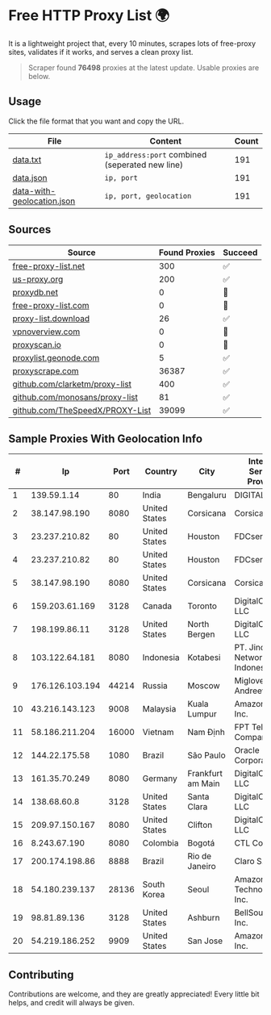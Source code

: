 
# Free HTTP Proxy List 🌍

It is a lightweight project that, every 10 minutes, scrapes lots of free-proxy sites, validates if it works, and serves a clean proxy list.


> Scraper found **76498** proxies at the latest update. Usable proxies are below.

## Usage

Click the file format that you want and copy the URL.


|File|Content|Count|
|----|-------|-----|
|[data.txt](https://raw.githubusercontent.com/themiralay/Proxy-List-World/master/data.txt)|`ip_address:port` combined (seperated new line)|191|
|[data.json](https://raw.githubusercontent.com/themiralay/Proxy-List-World/master/data.json)|`ip, port`|191|
|[data-with-geolocation.json](https://raw.githubusercontent.com/themiralay/Proxy-List-World/master/data-with-geolocation.json)|`ip, port, geolocation`|191|

## Sources

|Source|Found Proxies|Succeed|
|------|-------------|-------|
|[free-proxy-list.net](https://free-proxy-list.net)|300|✅|
|[us-proxy.org](https://www.us-proxy.org)|200|✅|
|[proxydb.net](http://proxydb.net)|0|🚫|
|[free-proxy-list.com](https://free-proxy-list.com/?page=&port=&type%5B%5D=http&type%5B%5D=https&up_time=0&search=Search)|0|🚫|
|[proxy-list.download](https://www.proxy-list.download/HTTP)|26|✅|
|[vpnoverview.com](https://vpnoverview.com/privacy/anonymous-browsing/free-proxy-servers)|0|🚫|
|[proxyscan.io](https://www.proxyscan.io)|0|🚫|
|[proxylist.geonode.com](https://proxylist.geonode.com/api/proxy-list?limit=300&page=1&sort_by=lastChecked&sort_type=desc&protocols=http,https)|5|✅|
|[proxyscrape.com](https://api.proxyscrape.com/v2/?request=displayproxies&protocol=http&timeout=10000&country=all&ssl=all&anonymity=all)|36387|✅|
|[github.com/clarketm/proxy-list](https://raw.githubusercontent.com/clarketm/proxy-list/master/proxy-list-raw.txt)|400|✅|
|[github.com/monosans/proxy-list](https://raw.githubusercontent.com/monosans/proxy-list/main/proxies/http.txt)|81|✅|
|[github.com/TheSpeedX/PROXY-List](https://raw.githubusercontent.com/TheSpeedX/PROXY-List/master/http.txt)|39099|✅|


## Sample Proxies With Geolocation Info

|#|Ip|Port|Country|City|Internet Service Provider|
|-|--|----|-------|----|-------------------------|
|1|139.59.1.14|80|India|Bengaluru|DIGITALOCEAN|
|2|38.147.98.190|8080|United States|Corsicana|Corsicana ISD|
|3|23.237.210.82|80|United States|Houston|FDCservers.net|
|4|23.237.210.82|80|United States|Houston|FDCservers.net|
|5|38.147.98.190|8080|United States|Corsicana|Corsicana ISD|
|6|159.203.61.169|3128|Canada|Toronto|DigitalOcean, LLC|
|7|198.199.86.11|3128|United States|North Bergen|DigitalOcean, LLC|
|8|103.122.64.181|8080|Indonesia|Kotabesi|PT. Jinom Network Indonesia|
|9|176.126.103.194|44214|Russia|Moscow|Miglovets Egor Andreevich|
|10|43.216.143.123|9008|Malaysia|Kuala Lumpur|Amazon.com, Inc.|
|11|58.186.211.204|16000|Vietnam|Nam Định|FPT Telecom Company|
|12|144.22.175.58|1080|Brazil|São Paulo|Oracle Corporation|
|13|161.35.70.249|8080|Germany|Frankfurt am Main|DigitalOcean, LLC|
|14|138.68.60.8|3128|United States|Santa Clara|DigitalOcean, LLC|
|15|209.97.150.167|8080|United States|Clifton|DigitalOcean, LLC|
|16|8.243.67.190|8080|Colombia|Bogotá|CTL Colombia|
|17|200.174.198.86|8888|Brazil|Rio de Janeiro|Claro S.A|
|18|54.180.239.137|28136|South Korea|Seoul|Amazon Technologies Inc.|
|19|98.81.89.136|3128|United States|Ashburn|BellSouth.net Inc.|
|20|54.219.186.252|9909|United States|San Jose|Amazon.com, Inc.|



## Contributing

Contributions are welcome, and they are greatly appreciated! Every
little bit helps, and credit will always be given.

